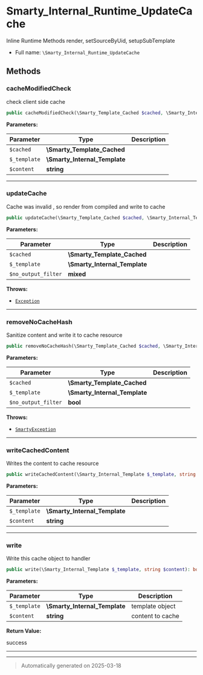 
# Smarty_Internal_Runtime_UpdateCache

Inline Runtime Methods render, setSourceByUid, setupSubTemplate



* Full name: `\Smarty_Internal_Runtime_UpdateCache`




## Methods


### cacheModifiedCheck

check client side cache

```php
public cacheModifiedCheck(\Smarty_Template_Cached $cached, \Smarty_Internal_Template $_template, string $content): mixed
```








**Parameters:**

| Parameter | Type | Description |
|-----------|------|-------------|
| `$cached` | **\Smarty_Template_Cached** |  |
| `$_template` | **\Smarty_Internal_Template** |  |
| `$content` | **string** |  |





***

### updateCache

Cache was invalid , so render from compiled and write to cache

```php
public updateCache(\Smarty_Template_Cached $cached, \Smarty_Internal_Template $_template, mixed $no_output_filter): mixed
```








**Parameters:**

| Parameter | Type | Description |
|-----------|------|-------------|
| `$cached` | **\Smarty_Template_Cached** |  |
| `$_template` | **\Smarty_Internal_Template** |  |
| `$no_output_filter` | **mixed** |  |




**Throws:**

- [`Exception`](./Exception.md)



***

### removeNoCacheHash

Sanitize content and write it to cache resource

```php
public removeNoCacheHash(\Smarty_Template_Cached $cached, \Smarty_Internal_Template $_template, bool $no_output_filter): mixed
```








**Parameters:**

| Parameter | Type | Description |
|-----------|------|-------------|
| `$cached` | **\Smarty_Template_Cached** |  |
| `$_template` | **\Smarty_Internal_Template** |  |
| `$no_output_filter` | **bool** |  |




**Throws:**

- [`SmartyException`](./SmartyException.md)



***

### writeCachedContent

Writes the content to cache resource

```php
public writeCachedContent(\Smarty_Internal_Template $_template, string $content): bool
```








**Parameters:**

| Parameter | Type | Description |
|-----------|------|-------------|
| `$_template` | **\Smarty_Internal_Template** |  |
| `$content` | **string** |  |





***

### write

Write this cache object to handler

```php
public write(\Smarty_Internal_Template $_template, string $content): bool
```








**Parameters:**

| Parameter | Type | Description |
|-----------|------|-------------|
| `$_template` | **\Smarty_Internal_Template** | template object |
| `$content` | **string** | content to cache |


**Return Value:**

success




***


***
> Automatically generated on 2025-03-18
